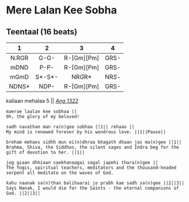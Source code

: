# Mere Lalan Kee Sobha

## Teentaal (16 beats)

1 | 2 | 3 | 4
:-: | :-: | :-: | :-:
N.RGR | G-G- | R-[Gm][Pm] | GRS-
mDND | P-P- | R-[Gm][Pm] | GRS-
mGmD | S*-S*-| NR*G*R* | NR*S*-
NDNS* | NDP- |  R-[Gm][Pm] | GRS-

kaliaan mehalaa 5 || *[Ang 1322](http://igurbani.com/?shabadid=4817&id=56331)*

```
maerae laalan kee sobhaa ||
Oh, the glory of my beloved!

sadh navathan man ra(n)gee sobhaa ||1|| rehaao ||
My mind is renewed forever by his wondrous love. ||1||Pause||

breham mehaes sidhh mun ei(n)dhraa bhagath dhaan jas ma(n)gee ||1||
Brahma, Shiva, the Siddhas, the silent sages and Indra beg for the gift of devotion to her. ||1||

jog giaan dhhiaan saekhanaagai sagal japehi thara(n)gee ||
The Yogis, spiritual teachers, meditators and the thousand-headed serpent all meditate on the waves of God.

kahu naanak sa(n)than balihaarai jo prabh kae sadh sa(n)gee ||2||3||
Says Nanak, I would die for the Saints - the eternal companions of God. ||2||3||
```
